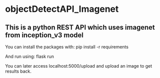 # objectDetectAPI_Imagenet

## This is a python REST API which uses imagenet from inception_v3 model

You can install the packages with:
pip install -r requirements

And run using:
flask run

You can later access localhost:5000/upload and upload an image to get results back.


